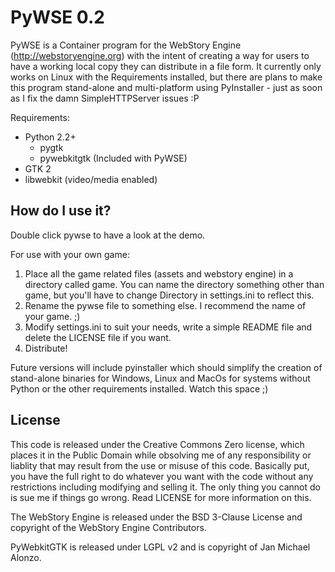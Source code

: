 PyWSE 0.2
=========
PyWSE is a Container program for the WebStory Engine (http://webstoryengine.org) with the intent of creating a way for users to have a working local copy they can distribute in a file form. It currently only works on Linux with the Requirements installed, but there are plans to make this program stand-alone and multi-platform using PyInstaller - just as soon as I fix the damn SimpleHTTPServer issues :P

Requirements:
* Python 2.2+  
  - pygtk  
  - pywebkitgtk (Included with PyWSE)  
* GTK 2  
* libwebkit (video/media enabled)


How do I use it?
----------------
Double click pywse to have a look at the demo.

For use with your own game:  
1. Place all the game related files (assets and webstory engine) in a directory called game. You can name the directory something other than game, but you'll have to change Directory in settings.ini to reflect this.  
2. Rename the pywse file to something else. I recommend the name of your game. ;)  
3. Modify settings.ini to suit your needs, write a simple README file and delete the LICENSE file if you want.  
4. Distribute!  

Future versions will include pyinstaller which should simplify the creation of stand-alone binaries for Windows, Linux and MacOs for systems without Python or the other requirements installed. Watch this space ;)


License
-------
This code is released under the Creative Commons Zero license, which places it in the Public Domain while obsolving me of any responsibility or liablity that may result from the use or misuse of this code. Basically put, you have the full right to do whatever you want with the code without any restrictions including modifying and selling it. The only thing you cannot do is sue me if things go wrong. Read LICENSE for more information on this.

The WebStory Engine is released under the BSD 3-Clause License and copyright of the WebStory Engine Contributors.

PyWebkitGTK is released under LGPL v2 and is copyright of Jan Michael Alonzo.